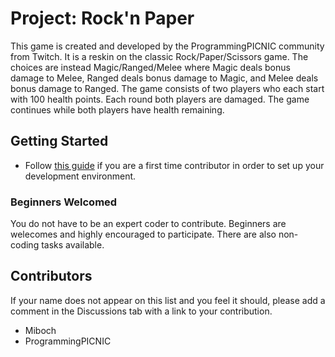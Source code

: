 # Project: Rock'n Paper

This game is created and developed by the ProgrammingPICNIC community from Twitch.  It is a reskin on the classic Rock/Paper/Scissors game. The choices are instead Magic/Ranged/Melee where Magic deals bonus damage to Melee, Ranged deals bonus damage to Magic, and Melee deals bonus damage to Ranged. The game consists of two players who each start with 100 health points. Each round both players are damaged. The game continues while both players have health remaining. 

## Getting Started

* Follow [this guide](https://github.com/ProgrammingPICNIC/ReskinRockPaperScissors/wiki/Step-By-Step-Guide:-How-to-Contribute) if you are a first time contributor in order to set up your development environment.

### Beginners Welcomed

You do not have to be an expert coder to contribute. Beginners are welecomes and highly encouraged to participate. There are also non-coding tasks available.


## Contributors

If your name does not appear on this list and you feel it should, please add a comment in the Discussions tab with a link to your contribution.

* Miboch
* ProgrammingPICNIC
